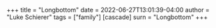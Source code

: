 +++
title = "Longbottom"
date = 2022-06-27T13:01:39-04:00
author = "Luke Schierer"
tags = ["family"]
[cascade]
  surn = "Longbottom"
+++


